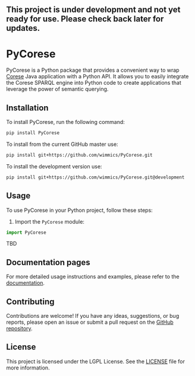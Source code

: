 

This project is under development and not yet ready for use. Please check back later for updates.
---

# PyCorese

PyCorese is a Python package that provides a convenient way to wrap [Corese](https://github.com/Wimmics/corese) Java application with a Python API. It allows you to easily integrate the Corese SPARQL engine into Python code to create applications that leverage the power of semantic querying.


## Installation

To install PyCorese, run the following command:

```bash
pip install PyCorese
```
To install from the current GitHub master use:
    
```bash
pip install git+https://github.com/wimmics/PyCorese.git
```

To install the development version use:

```bash
pip install git+https://github.com/wimmics/PyCorese.git@development
```

## Usage

To use PyCorese in your Python project, follow these steps:

1. Import the `PyCorese` module:

```python
import PyCorese
```

TBD

## Documentation pages

For more detailed usage instructions and examples, please refer to the [documentation](https://wimmics.github.io/PyCorese/).


## Contributing

Contributions are welcome! If you have any ideas, suggestions, or bug reports, please open an issue or submit a pull request on the [GitHub repository](https://github.com/Wimmics/PyCorese).

## License

This project is licensed under the LGPL License. See the [LICENSE](https://github.com/Wimmics/PyCorese/LICENSE) file for more information.
